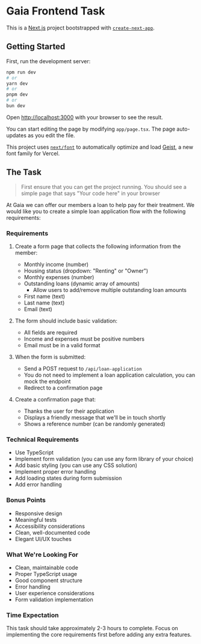 # Gaia Frontend Task

This is a [Next.js](https://nextjs.org) project bootstrapped with [`create-next-app`](https://nextjs.org/docs/app/api-reference/cli/create-next-app).

## Getting Started

First, run the development server:

```bash
npm run dev
# or
yarn dev
# or
pnpm dev
# or
bun dev
```

Open [http://localhost:3000](http://localhost:3000) with your browser to see the result.

You can start editing the page by modifying `app/page.tsx`. The page auto-updates as you edit the file.

This project uses [`next/font`](https://nextjs.org/docs/app/building-your-application/optimizing/fonts) to automatically optimize and load [Geist](https://vercel.com/font), a new font family for Vercel.

## The Task

> First ensure that you can get the project running. You should see a simple page that says "Your code here" in your browser

At Gaia we can offer our members a loan to help pay for their treatment. We would like you to create a simple loan application flow with the following requirements:

### Requirements

1. Create a form page that collects the following information from the member:
   - Monthly income (number)
   - Housing status (dropdown: "Renting" or "Owner")
   - Monthly expenses (number)
   - Outstanding loans (dynamic array of amounts)
     - Allow users to add/remove multiple outstanding loan amounts
   - First name (text)
   - Last name (text)
   - Email (text)

2. The form should include basic validation:
   - All fields are required
   - Income and expenses must be positive numbers
   - Email must be in a valid format

3. When the form is submitted:
   - Send a POST request to `/api/loan-application`
    * You do not need to implement a loan application calculation, you can mock the endpoint
   - Redirect to a confirmation page

4. Create a confirmation page that:
   - Thanks the user for their application
   - Displays a friendly message that we'll be in touch shortly
   - Shows a reference number (can be randomly generated)

### Technical Requirements

- Use TypeScript
- Implement form validation (you can use any form library of your choice)
- Add basic styling (you can use any CSS solution)
- Implement proper error handling
- Add loading states during form submission
- Add error handling

### Bonus Points

- Responsive design
- Meaningful tests
- Accessibility considerations
- Clean, well-documented code
- Elegant UI/UX touches

### What We're Looking For

- Clean, maintainable code
- Proper TypeScript usage
- Good component structure
- Error handling
- User experience considerations
- Form validation implementation

### Time Expectation

This task should take approximately 2-3 hours to complete. Focus on implementing the core requirements first before adding any extra features.
